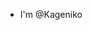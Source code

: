 - I'm @Kageniko
<!---
Kageniko/Kageniko is a ✨ special ✨ repository because its `README.md` (this file) appears on your GitHub profile.
You can click the Preview link to take a look at your changes.
--->
